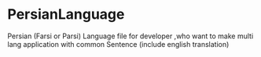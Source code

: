 # PersianLanguage
Persian (Farsi or Parsi) Language file for developer ,who want to make multi lang application with common Sentence (include english translation)
